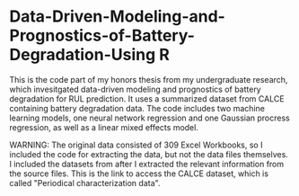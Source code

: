 # Data-Driven-Modeling-and-Prognostics-of-Battery-Degradation-Using R

This is the code part of my honors thesis from my undergraduate research, which invesitgated data-driven modeling and prognostics of battery degradation for RUL prediction. It uses a summarized dataset from CALCE containing battery degradation data. The code includes two machine learning models, one neural network regression and one Gaussian procress regression, as well as a linear mixed effects model. 

WARNING: The original data consisted of 309 Excel Workbooks, so I included the code for extracting the data, but not the data files themselves. I included the datasets from after I extracted the relevant information from the source files. This is the link to access the CALCE dataset, which is called "Periodical characterization data". 
